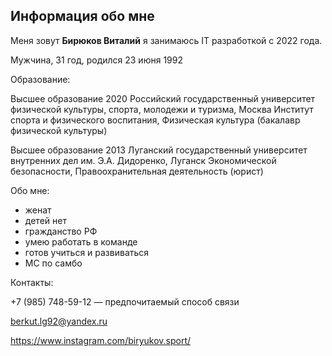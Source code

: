## Информация обо мне
Меня зовут **Бирюков Виталий** я занимаюсь IT разработкой с 2022 года.


Мужчина, 31 год, родился 23 июня 1992

Образование:


Высшее образование
2020
Российский государственный университет физической культуры, спорта, молодежи и туризма, Москва
Институт спорта и физического воспитания, Физическая культура (бакалавр физической культуры)


Высшее образование
2013
Луганский государственный университет внутренних дел им. Э.А. Дидоренко, Луганск
Экономической безопасности, Правоохранительная деятельность (юрист)

Обо мне:
- женат
- детей нет
- гражданство РФ
- умею работать в команде
- готов учиться и развиваться
- МС по самбо


Контакты:

 +7 (985) 748-59-12 — предпочитаемый способ связи

berkut.lg92@yandex.ru

https://www.instagram.com/biryukov.sport/
